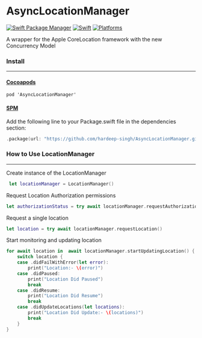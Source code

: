 # AsyncLocationManager

[![Swift Package Manager](https://img.shields.io/badge/Swift_Package_Manager-compatible-orange?style=flat)](https://img.shields.io/badge/Swift_Package_Manager-compatible-orange?style=flat)
[![Swift](https://img.shields.io/badge/Swift-5.5-orange?style=flat)](https://img.shields.io/badge/Swift-5.5-Orange?style=flat)
[![Platforms](https://img.shields.io/badge/platforms-iOS--13%20|%20macOS(beta)%20|%20watchOS--6(beta)%20|%20tvOS(beta)-orange?style=flat)](https://img.shields.io/badge/platforms-iOS--13%20|%20macOS(beta)%20|%20watchOS--6(beta)%20|%20tvOS(beta)-orange?style=flat)

A wrapper for the Apple CoreLocation framework with the new Concurrency Model

### Install
---

#### [Cocoapods](https://cocoapods.org)
```
pod 'AsyncLocationManager'
```

#### [SPM](https://swift.org/package-manager/)

Add the following line to your Package.swift file in the dependencies section:

```swift
.package(url: "https://github.com/hardeep-singh/AsyncLocationManager.git, .upToNextMajor(from: "1.0.1"))
```

### How to Use LocationManager
---

Create instance of the LocationManager

```swift
 let locationManager = LocationManager()
```

Request Location Authorization permissions

```swift
let authorizationStatus = try await locationManager.requestAuthorizationPermission(.always)
```
Request a single location
```swift
let location = try await locationManager.requestLocation()
```

Start monitoring and updating location
```swift
for await location in  await locationManager.startUpdatingLocation() {
    switch location {
    case .didFailWithError(let error):
        print("Location:- \(error)")
    case .didPaused:
        print("Location Did Paused")
        break
    case .didResume:
        print("Location Did Resume")
        break
    case .didUpdateLocations(let locations):
        print("Location Did Update:- \(locations)")
        break
    }
}
```




